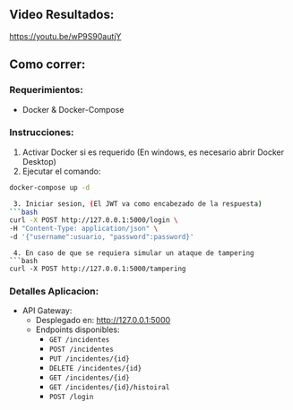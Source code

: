 ## Video Resultados:

https://youtu.be/wP9S90autjY

## Como correr:

### Requerimientos:
  - Docker & Docker-Compose

### Instrucciones:
 1. Activar Docker si es requerido (En windows, es necesario abrir Docker Desktop)
 2. Ejecutar el comando:
```bash
docker-compose up -d

 3. Iniciar sesion, (El JWT va como encabezado de la respuesta)
```bash
curl -X POST http://127.0.0.1:5000/login \
-H "Content-Type: application/json" \
-d '{"username":usuario, "password":password}'
``` 

``` 
 4. En caso de que se requiera simular un ataque de tampering
```bash
curl -X POST http://127.0.0.1:5000/tampering 
``` 

### Detalles Aplicacion:
- API Gateway:
  - Desplegado en: http://127.0.0.1:5000
  - Endpoints disponibles:
    - `GET /incidentes`
    - `POST /incidentes`
    - `PUT /incidentes/{id}`
    - `DELETE /incidentes/{id}`
    - `GET /incidentes/{id}`
    - `GET /incidentes/{id}/histoiral`
    - `POST /login`
